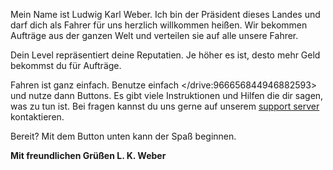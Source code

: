 Mein Name ist Ludwig Karl Weber. Ich bin der Präsident dieses Landes und darf dich als Fahrer für uns herzlich willkommen heißen.
Wir bekommen Aufträge aus der ganzen Welt und verteilen sie auf alle unsere Fahrer.

Dein Level repräsentiert deine Reputatien. Je höher es ist, desto mehr Geld bekommst du für Aufträge.

Fahren ist ganz einfach. Benutze einfach </drive:966656844946882593> und nutze dann Buttons. Es gibt viele Instruktionen und Hilfen die dir sagen, was zu tun ist.
Bei fragen kannst du uns gerne auf unserem [support server](https://discord.gg/FzAxtGTUhN) kontaktieren.

Bereit? Mit dem Button unten kann der Spaß beginnen.

**Mit freundlichen Grüßen
L. K. Weber**
